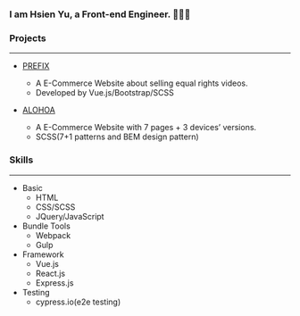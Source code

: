 ### I am Hsien Yu, a Front-end Engineer. 👩🏻‍💻

### Projects
---
* [PREFIX](https://yu19941994.github.io/prifix/#/)
   * A E-Commerce Website about selling equal rights videos.
   * Developed by Vue.js/Bootstrap/SCSS

* [ALOHOA](https://yu19941994.github.io/layout_hw8/dist/index.html)
   * A E-Commerce Website with 7 pages + 3 devices’ versions.
   * SCSS(7+1 patterns and BEM design pattern)

### Skills
---
* Basic
   * HTML
   * CSS/SCSS
   * JQuery/JavaScript
* Bundle Tools
   * Webpack
   * Gulp
* Framework
   * Vue.js
   * React.js
   * Express.js
* Testing
   * cypress.io(e2e testing)
